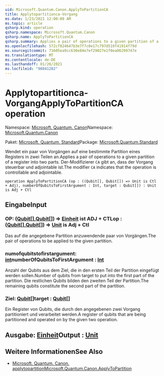 ```yaml
---
uid: Microsoft.Quantum.Canon.ApplyToPartitionCA
title: Applytopartitionca-Vorgang
ms.date: 1/23/2021 12:00:00 AM
ms.topic: article
qsharp.kind: operation
qsharp.namespace: Microsoft.Quantum.Canon
qsharp.name: ApplyToPartitionCA
qsharp.summary: Applies a pair of operations to a given partition of a register into two parts. The modifier `CA` indicates that the operation is controllable and adjointable.
ms.openlocfilehash: 572cf824647b3e7f7c0e17c797d519f41914f79d
ms.sourcegitcommit: 71605ea9cc630e84e7ef29027e1f0ea06299747e
ms.translationtype: MT
ms.contentlocale: de-DE
ms.lasthandoff: 01/26/2021
ms.locfileid: "98841282"
---
```

# <a name="applytopartitionca-operation"></a><span data-ttu-id="eea18-102">Applytopartitionca-Vorgang</span><span class="sxs-lookup"><span data-stu-id="eea18-102">ApplyToPartitionCA operation</span></span>

<span data-ttu-id="eea18-103">Namespace: [Microsoft. Quantum. Canon](xref:Microsoft.Quantum.Canon)</span><span class="sxs-lookup"><span data-stu-id="eea18-103">Namespace: [Microsoft.Quantum.Canon](xref:Microsoft.Quantum.Canon)</span></span>

<span data-ttu-id="eea18-104">Paket: [Microsoft. Quantum. Standard](https://nuget.org/packages/Microsoft.Quantum.Standard)</span><span class="sxs-lookup"><span data-stu-id="eea18-104">Package: [Microsoft.Quantum.Standard](https://nuget.org/packages/Microsoft.Quantum.Standard)</span></span>


<span data-ttu-id="eea18-105">Wendet ein paar von Vorgängen auf eine bestimmte Partition eines Registers in zwei Teilen an.</span><span class="sxs-lookup"><span data-stu-id="eea18-105">Applies a pair of operations to a given partition of a register into two parts.</span></span>
<span data-ttu-id="eea18-106">Der-Modifizierer `CA` gibt an, dass der Vorgang steuerbar und adjointable ist.</span><span class="sxs-lookup"><span data-stu-id="eea18-106">The modifier `CA` indicates that the operation is controllable and adjointable.</span></span>

```qsharp
operation ApplyToPartitionCA (op : ((Qubit[], Qubit[]) => Unit is Ctl + Adj), numberOfQubitsToFirstArgument : Int, target : Qubit[]) : Unit is Adj + Ctl
```


## <a name="input"></a><span data-ttu-id="eea18-107">Eingabe</span><span class="sxs-lookup"><span data-stu-id="eea18-107">Input</span></span>

### <a name="op--qubitqubit--unit--is-adj--ctl"></a><span data-ttu-id="eea18-108">OP: ([Qubit](xref:microsoft.quantum.lang-ref.qubit)[],[Qubit](xref:microsoft.quantum.lang-ref.qubit)[]) => [Einheit](xref:microsoft.quantum.lang-ref.unit)  ist ADJ + CTL</span><span class="sxs-lookup"><span data-stu-id="eea18-108">op : ([Qubit](xref:microsoft.quantum.lang-ref.qubit)[],[Qubit](xref:microsoft.quantum.lang-ref.qubit)[]) => [Unit](xref:microsoft.quantum.lang-ref.unit)  is Adj + Ctl</span></span>

<span data-ttu-id="eea18-109">Das auf die angegebene Partition anzuwendende paar von Vorgängen.</span><span class="sxs-lookup"><span data-stu-id="eea18-109">The pair of operations to be applied to the given partition.</span></span>


### <a name="numberofqubitstofirstargument--int"></a><span data-ttu-id="eea18-110">numofqubitstofirstargument: [int](xref:microsoft.quantum.lang-ref.int)</span><span class="sxs-lookup"><span data-stu-id="eea18-110">numberOfQubitsToFirstArgument : [Int](xref:microsoft.quantum.lang-ref.int)</span></span>

<span data-ttu-id="eea18-111">Anzahl der Qubits aus dem Ziel, die in den ersten Teil der Partition eingefügt werden sollen.</span><span class="sxs-lookup"><span data-stu-id="eea18-111">Number of qubits from target to put into the first part of the partition.</span></span>
<span data-ttu-id="eea18-112">Die restlichen Qubits bilden den zweiten Teil der Partition.</span><span class="sxs-lookup"><span data-stu-id="eea18-112">The remaining qubits constitute the second part of the partition.</span></span>


### <a name="target--qubit"></a><span data-ttu-id="eea18-113">Ziel: [Qubit](xref:microsoft.quantum.lang-ref.qubit)[]</span><span class="sxs-lookup"><span data-stu-id="eea18-113">target : [Qubit](xref:microsoft.quantum.lang-ref.qubit)[]</span></span>

<span data-ttu-id="eea18-114">Ein Register von Qubits, die durch den angegebenen zwei Vorgang partitioniert und verarbeitet werden.</span><span class="sxs-lookup"><span data-stu-id="eea18-114">A register of qubits that are being partitioned and operated on by the given two operation.</span></span>



## <a name="output--unit"></a><span data-ttu-id="eea18-115">Ausgabe: [Einheit](xref:microsoft.quantum.lang-ref.unit)</span><span class="sxs-lookup"><span data-stu-id="eea18-115">Output : [Unit](xref:microsoft.quantum.lang-ref.unit)</span></span>



## <a name="see-also"></a><span data-ttu-id="eea18-116">Weitere Informationen</span><span class="sxs-lookup"><span data-stu-id="eea18-116">See Also</span></span>

- [<span data-ttu-id="eea18-117">Microsoft. Quantum. Canon. applytopartition</span><span class="sxs-lookup"><span data-stu-id="eea18-117">Microsoft.Quantum.Canon.ApplyToPartition</span></span>](xref:Microsoft.Quantum.Canon.ApplyToPartition)